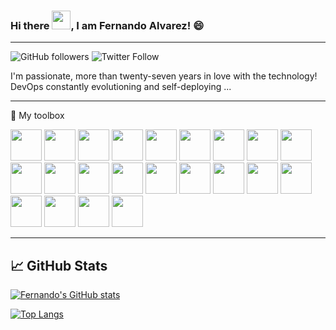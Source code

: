 ### Hi there <img src="https://raw.githubusercontent.com/MartinHeinz/MartinHeinz/master/wave.gif" width="30px">, I am Fernando Alvarez! 😄

---


![GitHub followers](https://img.shields.io/github/followers/elserhumano?label=Follow%20me%20on%20GitHub&style=social)
![Twitter Follow](https://img.shields.io/twitter/follow/falvarez_uy?label=Follow%20me%20on%20Twitter&style=social)


I'm passionate, more than twenty-seven years in love with the technology! DevOps constantly evolutioning and self-deploying ...

---

🧰 My toolbox

<img src="https://cdn.worldvectorlogo.com/logos/puppet-1.svg" width="50" height="50" /> <img src="https://cdn.worldvectorlogo.com/logos/ansible.svg" width="50" height="50" /> <img src="https://cdn.worldvectorlogo.com/logos/aws-2.svg" width="50" height="50" /> <img src="https://cdn.worldvectorlogo.com/logos/terraform-enterprise.svg" width="50" height="50" /> <img src="https://cdn.worldvectorlogo.com/logos/vagrant.svg" width="50" height="50" /> <img src="https://cdn.worldvectorlogo.com/logos/consul-3.svg" width="50" height="50" /> <img src="https://cdn.worldvectorlogo.com/logos/vault-1.svg" width="50" height="50" /> <img src="https://cdn.worldvectorlogo.com/logos/jenkins-1.svg" width="50" height="50" /> <img src="https://cdn.worldvectorlogo.com/logos/docker.svg" width="50" height="50" /> <img src="https://cdn.worldvectorlogo.com/logos/kubernets.svg" width="50" height="50" /> <img src="https://cdn.worldvectorlogo.com/logos/linux-tux.svg" width="50" height="50" /> <img src="https://cdn.worldvectorlogo.com/logos/microsoft-windows-22.svg" width="50" height="50" /> <img src="https://cdn.worldvectorlogo.com/logos/visual-studio-code-1.svg" width="50" height="50" /> <img src="https://cdn.worldvectorlogo.com/logos/python-5.svg" width="50" height="50" /> <img src="https://cdn.worldvectorlogo.com/logos/ruby.svg" width="50" height="50" /> <img src="https://cdn.worldvectorlogo.com/logos/go-logo-1.svg" width="50" height="50" /> <img src="https://cdn.worldvectorlogo.com/logos/grafana.svg" width="50" height="50" /> <img src="https://cdn.worldvectorlogo.com/logos/prometheus.svg" width="50" height="50" /> <img src="https://cdn.worldvectorlogo.com/logos/elasticsearch.svg" width="50" height="50" /> <img src="https://cdn.worldvectorlogo.com/logos/atlassian-1.svg" width="50" height="50" /> <img src="https://cdn.worldvectorlogo.com/logos/github-icon-1.svg" width="50" height="50" /> <img src="https://cdn.worldvectorlogo.com/logos/gitlab.svg" width="50" height="50" />

---

## &#x1f4c8; GitHub Stats

[![Fernando's GitHub stats](https://github-readme-stats.vercel.app/api?username=elserhumano&show_icons=true)](https://github.com/anuraghazra/github-readme-stats)

[![Top Langs](https://github-readme-stats.vercel.app/api/top-langs/?username=elserhumano&hide=python,javascript,vim&layout=compact)](https://github.com/anuraghazra/github-readme-stats)

<!--
**elserhumano/elserhumano** is a ✨ _special_ ✨ repository because its `README.md` (this file) appears on your GitHub profile.

Here are some ideas to get you started:

- 🔭 I’m currently working on ...
- 🌱 I’m currently learning ...
- 👯 I’m looking to collaborate on ...
- 🤔 I’m looking for help with ...
- 💬 Ask me about ...
- 📫 How to reach me: ...
- 😄 Pronouns: ...
- ⚡ Fun fact: ...
-->

